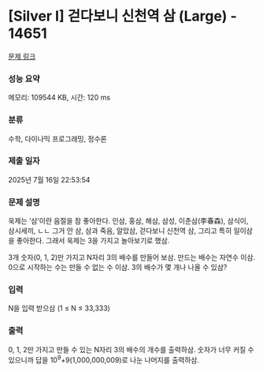 # [Silver I] 걷다보니 신천역 삼 (Large) - 14651 

[문제 링크](https://www.acmicpc.net/problem/14651) 

### 성능 요약

메모리: 109544 KB, 시간: 120 ms

### 분류

수학, 다이나믹 프로그래밍, 정수론

### 제출 일자

2025년 7월 16일 22:53:54

### 문제 설명

<p>욱제는 ‘삼’이란 음절을 참 좋아한다. 인삼, 홍삼, 해삼, 삼성, 이춘삼(李春森), 삼식이, 삼시세끼, ㄴㄴ 그거 안 삼, 삼과 죽음, 알았삼, 걷다보니 신천역 삼, 그리고 특히 일이삼을 좋아한다. 그래서 욱제는 3을 가지고 놀아보기로 했삼.</p>

<p>3개 숫자(0, 1, 2)만 가지고 N자리 3의 배수를 만들어 보삼. 만드는 배수는 자연수 이삼. 0으로 시작하는 수는 만들 수 없는 수 이삼. 3의 배수가 몇 개나 나올 수 있삼?</p>

### 입력 

 <p>N을 입력 받으삼 (1 ≤ N ≤ 33,333)</p>

### 출력 

 <p>0, 1, 2만 가지고 만들 수 있는 N자리 3의 배수의 개수를 출력하삼. 숫자가 너무 커질 수 있으니까 답을 10<sup>9</sup>+9(1,000,000,009)로 나눈 나머지를 출력하삼.</p>

